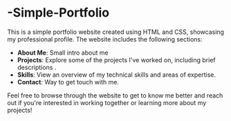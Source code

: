 # -Simple-Portfolio

This is a simple portfolio website created using HTML and CSS, showcasing my professional profile. The website includes the following sections:

- **About Me**: Small intro about me
- **Projects**: Explore some of the projects I've worked on, including brief descriptions .
- **Skills**: View an overview of my technical skills and areas of expertise.
- **Contact**: Way to get touch with me.

Feel free to browse through the website to get to know me better and reach out if you're interested in working together or learning more about my projects!

